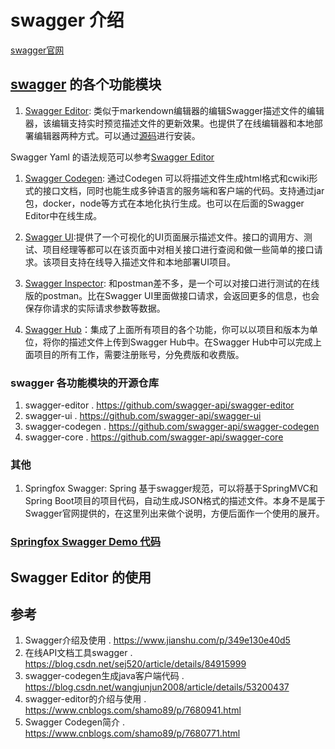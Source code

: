 
# swagger 介绍

[swagger官网](https://swagger.io/)

## [swagger](https://swagger.io/) 的各个功能模块

1. [Swagger Editor](https://editor.swagger.io): 类似于markendown编辑器的编辑Swagger描述文件的编辑器，该编辑支持实时预览描述文件的更新效果。也提供了在线编辑器和本地部署编辑器两种方式。可以通过[源码](https://github.com/swagger-api/swagger-editor)进行安装。

  Swagger Yaml 的语法规范可以参考[Swagger Editor](http://editor.swagger.io/#/)

1. [Swagger Codegen](./swagger-code-gen.md): 通过Codegen 可以将描述文件生成html格式和cwiki形式的接口文档，同时也能生成多钟语言的服务端和客户端的代码。支持通过jar包，docker，node等方式在本地化执行生成。也可以在后面的Swagger Editor中在线生成。

1. [Swagger UI](https://swagger.io/tools/swagger-ui/):提供了一个可视化的UI页面展示描述文件。接口的调用方、测试、项目经理等都可以在该页面中对相关接口进行查阅和做一些简单的接口请求。该项目支持在线导入描述文件和本地部署UI项目。


1. [Swagger Inspector](https://swagger.io/tools/swagger-inspector/): 和postman差不多，是一个可以对接口进行测试的在线版的postman。比在Swagger UI里面做接口请求，会返回更多的信息，也会保存你请求的实际请求参数等数据。

1. [Swagger Hub](https://swagger.io/tools/swaggerhub/)：集成了上面所有项目的各个功能，你可以以项目和版本为单位，将你的描述文件上传到Swagger Hub中。在Swagger Hub中可以完成上面项目的所有工作，需要注册账号，分免费版和收费版。

### swagger 各功能模块的开源仓库
1. swagger-editor . https://github.com/swagger-api/swagger-editor
1. swagger-ui . https://github.com/swagger-api/swagger-ui
1. swagger-codegen . https://github.com/swagger-api/swagger-codegen
1. swagger-core . https://github.com/swagger-api/swagger-core

### 其他
1. Springfox Swagger: Spring 基于swagger规范，可以将基于SpringMVC和Spring Boot项目的项目代码，自动生成JSON格式的描述文件。本身不是属于Swagger官网提供的，在这里列出来做个说明，方便后面作一个使用的展开。

### [Springfox Swagger Demo 代码](https://github.com/RunAtWorld/swagger-demo)

## Swagger Editor 的使用


## 参考
1. Swagger介绍及使用 . https://www.jianshu.com/p/349e130e40d5
1. 在线API文档工具swagger . https://blog.csdn.net/sej520/article/details/84915999
1. swagger-codegen生成java客户端代码 . https://blog.csdn.net/wangjunjun2008/article/details/53200437
1. swagger-editor的介绍与使用 . https://www.cnblogs.com/shamo89/p/7680941.html
1. Swagger Codegen简介 . https://www.cnblogs.com/shamo89/p/7680771.html
